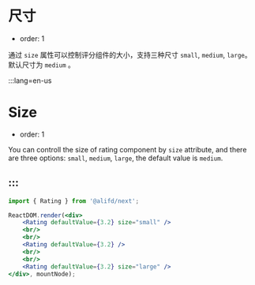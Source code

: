# 尺寸

- order: 1

通过 `size` 属性可以控制评分组件的大小，支持三种尺寸 `small`, `medium`, `large`。
默认尺寸为 `medium` 。

:::lang=en-us
# Size

- order: 1

You can controll the size of rating component by `size` attribute, and there are three options: `small`, `medium`, `large`, the default value is `medium`.

:::
---


````jsx
import { Rating } from '@alifd/next';

ReactDOM.render(<div>
    <Rating defaultValue={3.2} size="small" />
    <br/>
    <br/>
    <Rating defaultValue={3.2} />
    <br/>
    <br/>
    <Rating defaultValue={3.2} size="large" />
</div>, mountNode);
````
